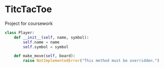 # TitcTacToe
Project for coursework

``` py
class Player:
    def __init__(self, name, symbol):
        self.name = name
        self.symbol = symbol

    def make_move(self, board):
        raise NotImplementedError("This method must be overridden.")

```
